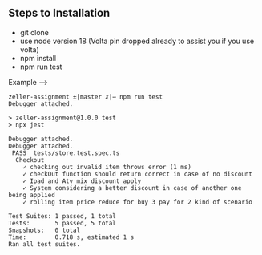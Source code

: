 ## Steps to Installation
- git clone
- use node version 18 (Volta pin dropped already to assist you if you use volta)
- npm install
- npm run test

Example -->

```
zeller-assignment ±|master ✗|→ npm run test
Debugger attached.

> zeller-assignment@1.0.0 test
> npx jest

Debugger attached.
Debugger attached.
 PASS  tests/store.test.spec.ts
  Checkout
    ✓ checking out invalid item throws error (1 ms)
    ✓ checkOut function should return correct in case of no discount
    ✓ Ipad and Atv mix discount apply
    ✓ System considering a better discount in case of another one being applied
    ✓ rolling item price reduce for buy 3 pay for 2 kind of scenario

Test Suites: 1 passed, 1 total
Tests:       5 passed, 5 total
Snapshots:   0 total
Time:        0.718 s, estimated 1 s
Ran all test suites.

```